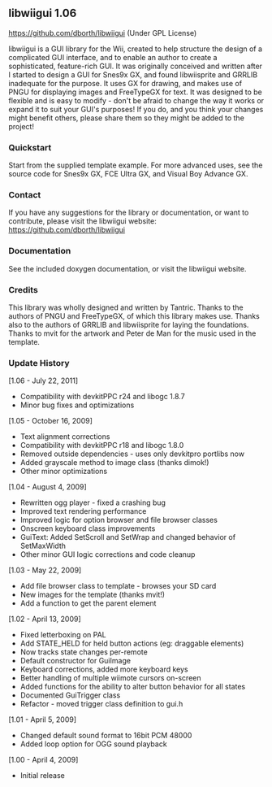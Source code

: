 ## libwiigui 1.06
https://github.com/dborth/libwiigui (Under GPL License)

libwiigui is a GUI library for the Wii, created to help structure the
design of a complicated GUI interface, and to enable an author to create
a sophisticated, feature-rich GUI. It was originally conceived and written
after I started to design a GUI for Snes9x GX, and found libwiisprite and
GRRLIB inadequate for the purpose. It uses GX for drawing, and makes use
of PNGU for displaying images and FreeTypeGX for text. It was designed to
be flexible and is easy to modify - don't be afraid to change the way it
works or expand it to suit your GUI's purposes! If you do, and you think
your changes might benefit others, please share them so they might be
added to the project!


### Quickstart

Start from the supplied template example. For more advanced uses, see the
source code for Snes9x GX, FCE Ultra GX, and Visual Boy Advance GX.


### Contact

If you have any suggestions for the library or documentation, or want to
contribute, please visit the libwiigui website:
https://github.com/dborth/libwiigui


### Documentation

See the included doxygen documentation, or visit the libwiigui website.


### Credits

This library was wholly designed and written by Tantric. Thanks to the
authors of PNGU and FreeTypeGX, of which this library makes use. Thanks
also to the authors of GRRLIB and libwiisprite for laying the foundations.
Thanks to mvit for the artwork and Peter de Man for the music used in the
template.


### Update History

[1.06 - July 22, 2011]
* Compatibility with devkitPPC r24 and libogc 1.8.7
* Minor bug fixes and optimizations

[1.05 - October 16, 2009]
* Text alignment corrections
* Compatibility with devkitPPC r18 and libogc 1.8.0
* Removed outside dependencies - uses only devkitpro portlibs now
* Added grayscale method to image class (thanks dimok!)
* Other minor optimizations

[1.04 - August 4, 2009]
* Rewritten ogg player - fixed a crashing bug
* Improved text rendering performance
* Improved logic for option browser and file browser classes
* Onscreen keyboard class improvements
* GuiText: Added SetScroll and SetWrap and changed behavior of SetMaxWidth
* Other minor GUI logic corrections and code cleanup

[1.03 - May 22, 2009]
* Add file browser class to template - browses your SD card
* New images for the template (thanks mvit!)
* Add a function to get the parent element

[1.02 - April 13, 2009]
* Fixed letterboxing on PAL
* Add STATE_HELD for held button actions (eg: draggable elements)
* Now tracks state changes per-remote
* Default constructor for GuiImage
* Keyboard corrections, added more keyboard keys
* Better handling of multiple wiimote cursors on-screen
* Added functions for the ability to alter button behavior for all states
* Documented GuiTrigger class
* Refactor - moved trigger class definition to gui.h

[1.01 - April 5, 2009]
* Changed default sound format to 16bit PCM 48000 
* Added loop option for OGG sound playback 

[1.00 - April 4, 2009]
* Initial release
